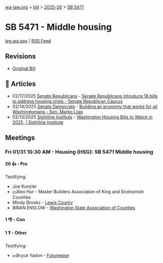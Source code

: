 [wa-law.org](/) > [bill](/bill/) > [2025-26](/bill/2025-26/) > [SB 5471](/bill/2025-26/sb/5471/)

# SB 5471 - Middle housing
[leg.wa.gov](https://app.leg.wa.gov/billsummary?BillNumber=5471&Year=2025&Initiative=false) | [RSS Feed](./rss.xml)

## Revisions
* [Original Bill](1/)

## 📰 Articles
* 02/17/2025 [Senate Republicans](/org/senate_republicans/) - [Senate Republicans introduce 18 bills to address housing crisis - Senate Republican Caucus](https://src.wastateleg.org/blog/senate-republicans-introduce-18-bills-address-housing-crisis/#:~:text=SB%205471)
* 02/14/2025 [Senate Democrats](/org/senate_democrats/) - [Building an economy that works for all Washingtonians - Sen. Marko Liias](https://senatedemocrats.wa.gov/liias/2025/02/14/building-an-economy-that-works-for-all-washingtonians/#:~:text=SB%205471)
* 02/13/2025 [Sightline Institute](/org/sightline_institute/) - [Washington Housing Bills to Watch in 2025  | Sightline Institute](https://www.sightline.org/2025/02/13/washington-housing-bills-to-watch-in-2025/#:~:text=SB%205471)

## Meetings
### Fri 01/31 10:30 AM - Housing (HSG): SB 5471 Middle housing
#### 20 👍 - Pro
Testifying:
* Joe Kunzler
* 💵Alex Hur - Master Builders Association of King and Snohomish Counties
* Mindy Brooks - [Lewis County](/org/lewis_county/)
* BRIAN ENSLOW - [Washington State Association of Counties](/org/washington_state_association_of_counties/)

#### 1 👎 - Con

#### 1 ❓ - Other
Testifying:
* 💵Bryce Yadon - [Futurewise](/org/futurewise/)
